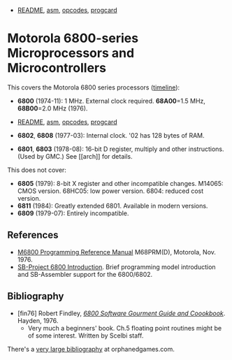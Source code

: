 - [README](README.md), [asm](asm.md), [opcodes](opcodes.md),
  [progcard](progcard)

Motorola 6800-series Microprocessors and Microcontrollers
=========================================================

This covers the Motorola 6800 series processors ([timeline]):
- __6800__ (1974-11): 1 MHz. External clock required.
  __68A00__=1.5 MHz, __68B00__=2.0 MHz (1976).
- [README](README.md), [asm](asm.md), [opcodes](opcodes.md),
  [progcard](progcard)

- __6802__, __6808__ (1977-03): Internal clock. '02 has 128 bytes of RAM.
- __6801__, __6803__ (1978-08): 16-bit D register, multiply and other
  instructions. (Used by GMC.) See [[arch]] for details.

This does not cover:
- __6805__ (1979): 8-bit X register and other incompatible changes.
  M14065: CMOS version. 68HC05: low power version. 6804: reduced cost
  version.
- __6811__ (1984): Greatly extended 6801. Available in modern versions.
- __6809__ (1979-07): Entirely incompatible.

References
----------

- [M6800 Programming Reference Manual][6800ref] M68PRM(D), Motorola, Nov. 1976.
- [SB-Project 6800 Introduction][sb 6800intro]. Brief programming model
  introduction and SB-Assembler support for the 6800/6802.


Bibliography
------------

- \[fin76] Robert Findley, [_6800 Software Gourment Guide and
  Coookbook_][fin76]. Hayden, 1976.
  - Very much a beginners' book. Ch.5 floating point routines might be of
    some interest. Written by Scelbi staff.

There's a [very large bibliography][og bib] at orphanedgames.com.



<!-------------------------------------------------------------------->
[timeline]: https://retrocomputing.stackexchange.com/a/11933/7208

<!-- References -->
[6800ref]: https://archive.org/stream/bitsavers_motorola68rammingReferenceManualM68PRMDNov76_6944968#page/n0/mode/1up
[sb 6800intro]: https://www.sbprojects.com/sbasm/6800.php

<!-- Bibliography -->
[fin76]: https://archive.org/stream/6800-Software-Gourmet-Guide-and-Cookbook-Robert-Findley-1976#page/n0/mode/1up
[og bib]: https://www.orphanedgames.com/APF/6800_cpu_programming/6800_cpu_programming.html
